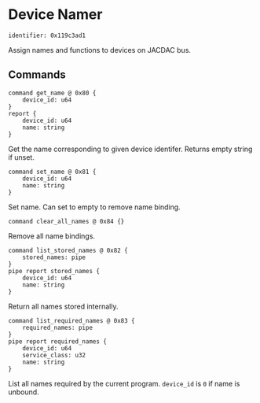 # Device Namer

    identifier: 0x119c3ad1

Assign names and functions to devices on JACDAC bus.


## Commands

    command get_name @ 0x80 {
        device_id: u64
    }
    report {
        device_id: u64
        name: string
    }

Get the name corresponding to given device identifer. Returns empty string if unset.

    command set_name @ 0x81 {
        device_id: u64
        name: string
    }

Set name. Can set to empty to remove name binding.

    command clear_all_names @ 0x84 {}

Remove all name bindings.

    command list_stored_names @ 0x82 {
        stored_names: pipe
    }
    pipe report stored_names {
        device_id: u64
        name: string
    }

Return all names stored internally.

    command list_required_names @ 0x83 {
        required_names: pipe
    }
    pipe report required_names {
        device_id: u64
        service_class: u32
        name: string
    }

List all names required by the current program. `device_id` is `0` if name is unbound.
